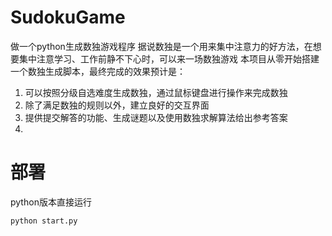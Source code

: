 # SudokuGame
做一个python生成数独游戏程序
据说数独是一个用来集中注意力的好方法，在想要集中注意学习、工作前静不下心时，可以来一场数独游戏
本项目从零开始搭建一个数独生成脚本，最终完成的效果预计是：
1. 可以按照分级自选难度生成数独，通过鼠标键盘进行操作来完成数独
2. 除了满足数独的规则以外，建立良好的交互界面
3. 提供提交解答的功能、生成谜题以及使用数独求解算法给出参考答案
4. 

# 部署
python版本直接运行
```bash
python start.py
```

